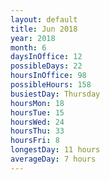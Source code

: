 ```yaml
---
layout: default
title: Jun 2018
year: 2018
month: 6
daysInOffice: 12
possibleDays: 22
hoursInOffice: 98
possibleHours: 158
busiestDay: Thursday
hoursMon: 18
hoursTue: 15
hoursWed: 24
hoursThu: 33
hoursFri: 8
longestDay: 11 hours
averageDay: 7 hours
---
```


